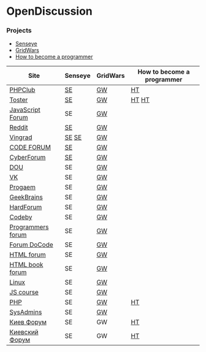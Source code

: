 # OpenDiscussion



### Projects
- [Senseye](http://senseye.com.ua/)
- [GridWars](http://grid-wars.com/ru/)
- [How to become a programmer](https://howtobecomeaprogrammer.github.io/)


| Site | Senseye | GridWars | How to become a programmer
| -----|---------|----------|---------------------------
| [PHPClub](http://phpclub.ru/) | [SE](http://phpclub.ru/talk/threads/aggregator-%D1%80%D0%B5%D0%B7%D1%8E%D0%BC%D0%B5-%D0%BF%D1%80%D0%BE%D0%B3%D1%80%D0%B0%D0%BC%D0%BC%D0%B8%D1%81%D1%82%D0%BE%D0%B2.82511/) | [GW](http://phpclub.ru/talk/threads/%D0%9D%D0%B0%D0%BF%D0%B8%D1%81%D0%B0%D0%BD%D0%B8%D0%B5-%D0%B8%D0%B3%D1%80%D0%BE%D0%BA%D0%B0-%D0%B4%D0%BB%D1%8F-%D1%81%D0%BE%D1%80%D0%B5%D0%B2%D0%BD%D0%BE%D0%B2%D0%B0%D0%BD%D0%B8%D0%B5-%D0%B0%D0%BB%D0%B3%D0%BE%D1%80%D0%B8%D1%82%D0%BC%D0%BE%D0%B2-javascript.82723/) | [HT](http://phpclub.ru/talk/threads/%D0%A0%D1%83%D0%BA%D0%BE%D0%B2%D0%BE%D0%B4%D1%81%D1%82%D0%B2%D0%BE-%D0%9A%D0%B0%D0%BA-%D1%81%D1%82%D0%B0%D1%82%D1%8C-php-%D1%80%D0%B0%D0%B7%D1%80%D0%B0%D0%B1%D0%BE%D1%82%D1%87%D0%B8%D0%BA%D0%BE%D0%BC.82714/)
| [Toster](https://toster.ru) | [SE](https://toster.ru/q/387161) |[GW](https://toster.ru/answer?answer_id=945149) | [HT](https://toster.ru/q/386882) [HT](https://toster.ru/q/387161)
| [JavaScript Forum](http://javascript.ru/forum) | SE |[GW](http://javascript.ru/forum/project/65882-igra-srazhenie-algoritmov.html)
| [Reddit](https://www.reddit.com) | [SE](https://www.reddit.com/r/programming/comments/5ip5k6/senseye_поиск_программистов/) | [GW](https://www.reddit.com/r/Games/comments/5gzbtx/%D0%BD%D0%B0%D0%BF%D0%B8%D1%81%D0%B0%D0%BD%D0%B8%D0%B5_%D0%B8%D0%B3%D1%80%D0%BE%D0%BA%D0%B0_%D0%BD%D0%B0_javascript_%D0%B4%D0%BB%D1%8F_%D1%81%D0%BE%D1%80%D0%B5%D0%B2%D0%BD%D0%BE%D0%B2%D0%B0%D0%BD%D0%B8%D0%B5/)
| [Vingrad](http://forum.vingrad.ru/forum/act-idx.html) | [SE](http://forum.vingrad.ru/forum/topic-390373/kw-programmers-skills-search.html) [SE](http://forum.vingrad.ru/forum/topic-389811.html) | [GW](http://forum.vingrad.ru/forum/topic-389328/kw-%D0%B8%D1%81%D0%BA%D1%83%D1%81%D1%81%D1%82%D0%B2%D0%B5%D0%BD%D0%BD%D1%8B%D0%B9-%D0%B8%D0%BD%D1%82%D0%B5%D0%BB%D0%BB%D0%B5%D0%BA%D1%82-%D0%B8%D0%B3%D1%80%D0%BE%D0%B2%D0%BE%D0%B5-%D0%BE%D0%B1%D1%83%D1%87%D0%B5%D0%BD%D0%B8%D0%B5.html)
| [CODE FORUM](http://code-forum.net/) | [SE](http://code-forum.net/showthread.php?t=1681) | [GW](http://code-forum.net/showthread.php?t=1512)
| [CyberForum](http://www.cyberforum.ru/) | [SE](http://www.cyberforum.ru/post9962217.html) | [GW](http://www.cyberforum.ru/evaluate-site/thread1823145.html)
| [DOU](https://dou.ua) | SE | [GW](https://dou.ua/forums/topic/18795/)
| [VK](https://vk.com) | SE | [GW](https://vk.com/club130365403)
| [Progaem](http://progaem.forum2x2.ru/) | SE | [GW](http://progaem.forum2x2.ru/t197-topic)
| [GeekBrains](https://geekbrains.ru/) | SE | [GW](https://geekbrains.ru/topics/2291)
| [HardForum](http://www.hardforum.ru/) | SE | [GW](http://www.hardforum.ru/t125605/)
| [Codeby](https://codeby.net) | SE | [GW](https://codeby.net/forum/threads/arena-iskusstvennyx-intellektov-gridwars.58092/)
| [Programmers forum](http://www.programmersforum.ru) | SE | [GW](http://www.programmersforum.ru/showthread.php?t=298172)
| [Forum DoCode](http://forum.docode.ru/) | SE | [GW](http://forum.docode.ru/topic/80/%D0%B0%D1%80%D0%B5%D0%BD%D0%B0-%D0%B8%D1%81%D0%BA%D1%83%D1%81%D1%81%D1%82%D0%B2%D0%B5%D0%BD%D0%BD%D1%8B%D1%85-%D0%B8%D0%BD%D1%82%D0%B5%D0%BB%D0%BB%D0%B5%D0%BA%D1%82%D0%BE%D0%B2)
| [HTML forum](http://www.html.by) | SE | [GW](http://www.html.by/threads/38399-Igra-dlja-programmistov-na-JavaScript)
| [HTML book forum](https://htmlforum.io) | SE | [GW](https://htmlforum.io/topic/57256-igra-dlya-programmistov-na-javascript/)
| [Linux](https://www.linux.org.ru) | SE | [GW](https://www.linux.org.ru/forum/development/13130208)
| [JS course](https://forum.jscourse.com) | SE | [GW](https://forum.jscourse.com/t/igra-dlya-programmistov-na-javascript-gridwars/1615)
| [PHP](https://php.ru) | SE | [GW](https://php.ru/forum/threads/igra-dlja-programmistov-na-javascript.61532/) | [HT](https://php.ru/forum/threads/rukovodstvo-kak-stat-php-razrabotchikom.61578/)
| [SysAdmins](http://sysadmins.ru/) | SE | [GW](http://sysadmins.ru/topic475248.html)
| [Киев Форум](http://kievforum.org/) | SE | GW | [HT](http://kievforum.org/showthread.php?p=1762178)
| [Киевский Форум](http://kiev.com.ua/forum/) | SE | GW | [HT](http://kiev.com.ua/forum/showthread.php?p=1589353)
